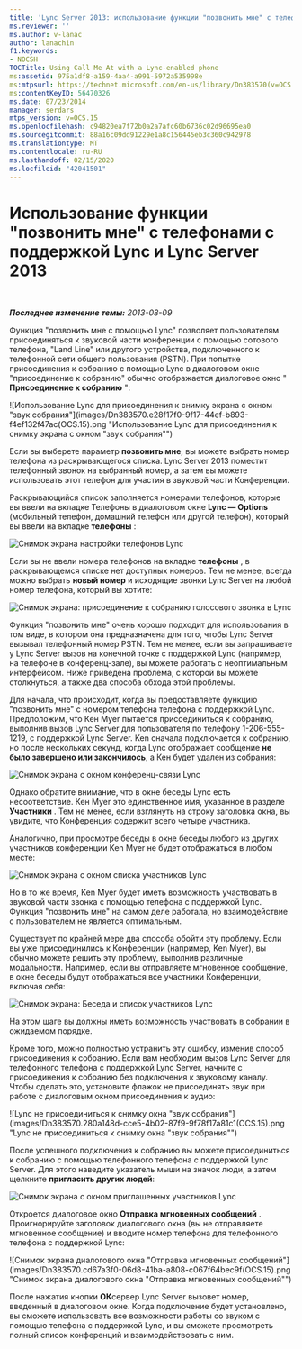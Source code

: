 ```yaml
---
title: 'Lync Server 2013: использование функции "позвонить мне" с телефонным телефоном с поддержкой Lync'
ms.reviewer: ''
ms.author: v-lanac
author: lanachin
f1.keywords:
- NOCSH
TOCTitle: Using Call Me At with a Lync-enabled phone
ms:assetid: 975a1df8-a159-4aa4-a991-5972a535998e
ms:mtpsurl: https://technet.microsoft.com/en-us/library/Dn383570(v=OCS.15)
ms:contentKeyID: 56470326
ms.date: 07/23/2014
manager: serdars
mtps_version: v=OCS.15
ms.openlocfilehash: c94820ea7f72b0a2a7afc60b6736c02d96695ea0
ms.sourcegitcommit: 88a16c09dd91229e1a8c156445eb3c360c942978
ms.translationtype: MT
ms.contentlocale: ru-RU
ms.lasthandoff: 02/15/2020
ms.locfileid: "42041501"
---
```

<div data-xmlns="http://www.w3.org/1999/xhtml">

<div class="topic" data-xmlns="http://www.w3.org/1999/xhtml" data-msxsl="urn:schemas-microsoft-com:xslt" data-cs="http://msdn.microsoft.com/">

<div data-asp="http://msdn2.microsoft.com/asp">

# <a name="using-call-me-at-with-a-lync-enabled-phone-and-lync-server-2013"></a>Использование функции "позвонить мне" с телефонами с поддержкой Lync и Lync Server 2013

</div>

<div id="mainSection">

<div id="mainBody">

<span> </span>

_**Последнее изменение темы:** 2013-08-09_

Функция "позвонить мне с помощью Lync" позволяет пользователям присоединяться к звуковой части конференции с помощью сотового телефона, "Land Line" или другого устройства, подключенного к телефонной сети общего пользования (PSTN). При попытке присоединения к собранию с помощью Lync в диалоговом окне "присоединение к собранию" обычно отображается диалоговое окно " **Присоединение к собранию** ":

![Использование Lync для присоединения к снимку экрана с окном "звук собрания"](images/Dn383570.e28f17f0-9f17-44ef-b893-f4ef132f47ac(OCS.15).png "Использование Lync для присоединения к снимку экрана с окном "звук собрания"")

Если вы выберете параметр **позвонить мне**, вы можете выбрать номер телефона из раскрывающегося списка. Lync Server 2013 поместит телефонный звонок на выбранный номер, а затем вы можете использовать этот телефон для участия в звуковой части Конференции.

Раскрывающийся список заполняется номерами телефонов, которые вы ввели на вкладке Телефоны в диалоговом окне **Lync — Options** (мобильный телефон, домашний телефон или другой телефон), который вы ввели на вкладке **телефоны** :

![Снимок экрана настройки телефонов Lync](images/Dn383570.03d2f25d-49e2-47b4-b1e9-b1614fc0c11c(OCS.15).png "Снимок экрана настройки телефонов Lync")

Если вы не ввели номера телефонов на вкладке **телефоны** , в раскрывающемся списке нет доступных номеров. Тем не менее, всегда можно выбрать **новый номер** и исходящие звонки Lync Server на любой номер телефона, который вы хотите:

![Снимок экрана: присоединение к собранию голосового звонка в Lync](images/Dn383570.27f2ac7a-cc1c-465c-b145-202ad03af4f2(OCS.15).png "Снимок экрана: присоединение к собранию голосового звонка в Lync")

Функция "позвонить мне" очень хорошо подходит для использования в том виде, в котором она предназначена для того, чтобы Lync Server вызывал телефонный номер PSTN. Тем не менее, если вы запрашиваете у Lync Server вызов на конечной точке с поддержкой Lync (например, на телефоне в конференц-зале), вы можете работать с неоптимальным интерфейсом. Ниже приведена проблема, с которой вы можете столкнуться, а также два способа обхода этой проблемы.

Для начала, что происходит, когда вы предоставляете функцию "позвонить мне" с номером телефона телефона с поддержкой Lync. Предположим, что Кен Myer пытается присоединиться к собранию, выполнив вызов Lync Server для пользователя по телефону 1-206-555-1219, с поддержкой Lync Server. Ken сначала подключается к собранию, но после нескольких секунд, когда Lync отображает сообщение **не было завершено или закончилось**, а Кен будет удален из собрания:

![Снимок экрана с окном конференц-связи Lync](images/Dn383570.c2a81727-8751-41b5-946a-03a1b75b9d95(OCS.15).png "Снимок экрана с окном конференц-связи Lync")

Однако обратите внимание, что в окне беседы Lync есть несоответствие. Кен Myer это единственное имя, указанное в разделе **Участники** . Тем не менее, если взглянуть на строку заголовка окна, вы увидите, что Конференция содержит всего четыре участника.

Аналогично, при просмотре беседы в окне беседы любого из других участников конференции Ken Myer не будет отображаться в любом месте:

![Снимок экрана с окном списка участников Lync](images/Dn383570.fa5990cf-2694-402c-ac06-946aa66b6837(OCS.15).png "Снимок экрана с окном списка участников Lync")

Но в то же время, Ken Myer будет иметь возможность участвовать в звуковой части звонка с помощью телефона с поддержкой Lync. Функция "позвонить мне" на самом деле работала, но взаимодействие с пользователем не является оптимальным.

Существует по крайней мере два способа обойти эту проблему. Если вы уже присоединились к Конференции (например, Ken Myer), вы обычно можете решить эту проблему, выполнив различные модальности. Например, если вы отправляете мгновенное сообщение, в окне беседы будут отображаться все участники Конференции, включая себя:

![Снимок экрана: Беседа и список участников Lync](images/Dn383570.9b5ff6d6-9f73-467c-99a7-ef3aa8bd7e7a(OCS.15).png "Снимок экрана: Беседа и список участников Lync")

На этом шаге вы должны иметь возможность участвовать в собрании в ожидаемом порядке.

Кроме того, можно полностью устранить эту ошибку, изменив способ присоединения к собранию. Если вам необходим вызов Lync Server для телефонного телефона с поддержкой Lync Server, начните с присоединения к собранию без подключения к звуковому каналу. Чтобы сделать это, установите флажок не присоединять звук при работе с диалоговым окном присоединения к аудио:

![Lync не присоединиться к снимку окна "звук собрания"](images/Dn383570.280a148d-cce5-4b02-87f9-9f78f17a81c1(OCS.15).png "Lync не присоединиться к снимку окна "звук собрания"")

После успешного подключения к собранию вы можете присоединиться к собранию с помощью телефонного телефона с поддержкой Lync Server. Для этого наведите указатель мыши на значок люди, а затем щелкните **пригласить других людей**:

![Снимок экрана с окном приглашенных участников Lync](images/Dn383570.69b81b29-d1d2-4ed3-acb6-e37dd18e3d86(OCS.15).png "Снимок экрана с окном приглашенных участников Lync")

Откроется диалоговое окно **Отправка мгновенных сообщений** . Проигнорируйте заголовок диалогового окна (вы не отправляете мгновенное сообщение) и вводите номер телефона для телефонного телефона с поддержкой Lync:

![Снимок экрана диалогового окна "Отправка мгновенных сообщений"](images/Dn383570.cd67a3f0-06d8-41ba-a808-c067f64bec9f(OCS.15).png "Снимок экрана диалогового окна "Отправка мгновенных сообщений"")

После нажатия кнопки **ОК**сервер Lync Server вызовет номер, введенный в диалоговом окне. Когда подключение будет установлено, вы сможете использовать все возможности работы со звуком с помощью телефона с поддержкой Lync, и вы сможете просмотреть полный список конференций и взаимодействовать с ним.

</div>

<span> </span>

</div>

</div>

</div>

